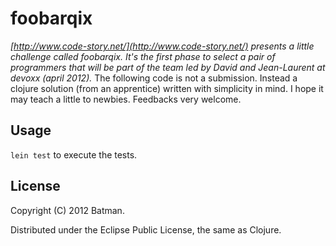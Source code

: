 # foobarqix

_[http://www.code-story.net/](http://www.code-story.net/) presents a little challenge called foobarqix. It's the first phase to select a pair of programmers that will be part of the team led by David and Jean-Laurent at devoxx (april 2012)._
The following code is not a submission.
Instead a clojure solution (from an apprentice) written with simplicity in mind. I hope it may teach a little to newbies.
Feedbacks very welcome.

## Usage

`lein test` to execute the tests.

## License

Copyright (C) 2012 Batman.

Distributed under the Eclipse Public License, the same as Clojure.
